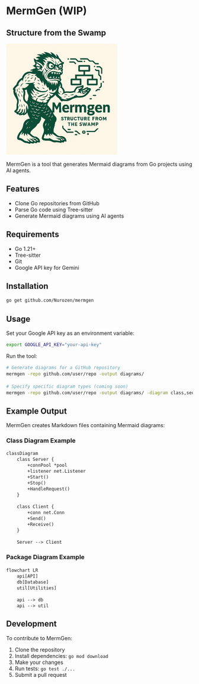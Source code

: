 # MermGen (WIP)
## Structure from the Swamp

<img src="assets/mermgen.png" alt="MermGen Logo" width="300" />

MermGen is a tool that generates Mermaid diagrams from Go projects using AI agents.

## Features

- Clone Go repositories from GitHub
- Parse Go code using Tree-sitter
- Generate Mermaid diagrams using AI agents

## Requirements

- Go 1.21+
- Tree-sitter
- Git
- Google API key for Gemini

## Installation

```bash
go get github.com/Nurozen/mermgen
```

## Usage

Set your Google API key as an environment variable:

```bash
export GOOGLE_API_KEY="your-api-key"
```

Run the tool:

```bash
# Generate diagrams for a GitHub repository
mermgen -repo github.com/user/repo -output diagrams/

# Specify specific diagram types (coming soon)
mermgen -repo github.com/user/repo -output diagrams/ -diagram class,sequence
```

## Example Output

MermGen creates Markdown files containing Mermaid diagrams:

### Class Diagram Example
```mermaid
classDiagram
    class Server {
        +connPool *pool
        +listener net.Listener
        +Start()
        +Stop()
        +HandleRequest()
    }
    
    class Client {
        +conn net.Conn
        +Send()
        +Receive()
    }
    
    Server --> Client
```

### Package Diagram Example
```mermaid
flowchart LR
    api[API]
    db[Database]
    util[Utilities]
    
    api --> db
    api --> util
```

## Development

To contribute to MermGen:

1. Clone the repository
2. Install dependencies: `go mod download`
3. Make your changes
4. Run tests: `go test ./...`
5. Submit a pull request 

